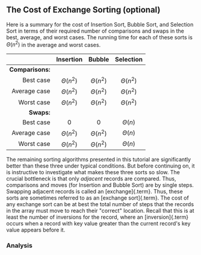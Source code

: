 
## The Cost of Exchange Sorting (optional)

Here is a summary for the cost of Insertion Sort, Bubble Sort, and
Selection Sort in terms of their required number of comparisons and
swaps in the best, average, and worst cases. The running time for each
of these sorts is $\Theta(n^2)$ in the average and worst cases.

|                   |     Insertion     |      Bubble       |     Selection     |
|------------------:|:-----------------:|:-----------------:|:-----------------:|
|  **Comparisons:** |                   |                   |                   |
|         Best case |   $\Theta(n^2)$   |   $\Theta(n^2)$   |   $\Theta(n^2)$   |
|      Average case |   $\Theta(n^2)$   |   $\Theta(n^2)$   |   $\Theta(n^2)$   |
|        Worst case |   $\Theta(n^2)$   |   $\Theta(n^2)$   |   $\Theta(n^2)$   |
|        **Swaps:** |                   |                   |                   |
|         Best case |        $0$        |       $0$         |    $\Theta(n)$    |
|      Average case |   $\Theta(n^2)$   |   $\Theta(n^2)$   |    $\Theta(n)$    |
|        Worst case |   $\Theta(n^2)$   |   $\Theta(n^2)$   |    $\Theta(n)$    |

The remaining sorting algorithms presented in this tutorial are
significantly better than these three under typical conditions. But
before continuing on, it is instructive to investigate what makes these
three sorts so slow. The crucial bottleneck is that only *adjacent*
records are compared. Thus, comparisons and moves (for Insertion and
Bubble Sort) are by single steps. Swapping adjacent records is called an
[exchange]{.term}. Thus, these sorts are
sometimes referred to as an [exchange sort]{.term}. The cost of any exchange sort can be at best the total
number of steps that the records in the array must move to reach their
"correct" location. Recall that this is at least the number of
inversions for the record, where an [inversion]{.term} occurs when a record with key value greater than the
current record's key value appears before it.

<avembed id="FindInversionsPRO" src="Sorting/FindInversionsPRO.html" type="ka" name="Inversions Proficiency Exercise"/>

### Analysis

<inlineav id="ExchangeSortCON" src="Sorting/ExchangeSortCON.js" name="Exchange Sort Analysis Slideshow" links="Sorting/ExchangeSortCON.css"/>

<avembed id="ExchangeSumm" src="Sorting/ExchangeSumm.html" type="ka" name="Exchange Sorting Summary Exercise"/>
